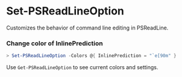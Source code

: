 # Set-PSReadLineOption

Customizes the behavior of command line editing in PSReadLine.

### Change color of InlinePrediction

```PowerShell
> Set-PSReadLineOption -Colors @{ InlinePrediction = "`e[90m" }
```

Use `Get-PSReadLineOption` to see current colors and settings.
